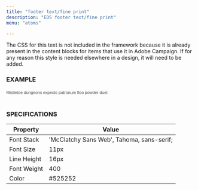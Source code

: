 ```yaml
---
title: "footer text/fine print"
description: "EDS footer text/fine print"
menu: "atoms"

---
```


The CSS for this text is not included in the framework because it is already present in the content blocks for items that use it in Adobe Campaign. If for any reason this style is needed elsewhere in a design, it will need to be added.

### EXAMPLE
<span style="font-family: 'McClatchy Sans Web', Tahoma, Arial, sans-serif;font-weight: 400;color: #525252;font-size: 11px;line-height: 16px;">Mistletoe dungeons expecto patronum floo powder duel.</span>
<br><br>

### SPECIFICATIONS

Property | Value
--- | ---
Font Stack | 'McClatchy Sans Web', Tahoma, sans-serif;
Font Size | 11px
Line Height | 16px
Font Weight | 400
Color | #525252
